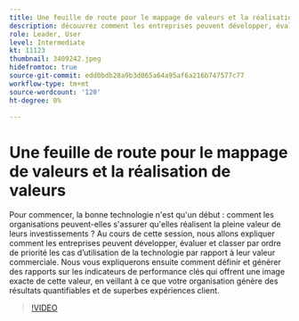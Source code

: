 ```yaml
---
title: Une feuille de route pour le mappage de valeurs et la réalisation de valeurs
description: découvrez comment les entreprises peuvent développer, évaluer et classer par priorité les cas d’utilisation de la technologie en fonction de leur valeur commerciale, définir et générer des rapports sur les indicateurs de performance clés, afin de vous assurer que votre entreprise génère des résultats quantifiables et de superbes expériences client.
role: Leader, User
level: Intermediate
kt: 11123
thumbnail: 3409242.jpeg
hidefromtoc: true
source-git-commit: edd0bdb28a9b3d065a64a95af6a216b747577c77
workflow-type: tm+mt
source-wordcount: '120'
ht-degree: 0%

---
```


# Une feuille de route pour le mappage de valeurs et la réalisation de valeurs

Pour commencer, la bonne technologie n&#39;est qu&#39;un début : comment les organisations peuvent-elles s&#39;assurer qu&#39;elles réalisent la pleine valeur de leurs investissements ? Au cours de cette session, nous allons expliquer comment les entreprises peuvent développer, évaluer et classer par ordre de priorité les cas d’utilisation de la technologie par rapport à leur valeur commerciale. Nous vous expliquerons ensuite comment définir et générer des rapports sur les indicateurs de performance clés qui offrent une image exacte de cette valeur, en veillant à ce que votre organisation génère des résultats quantifiables et de superbes expériences client.

>[!VIDEO](https://video.tv.adobe.com/v/3409242/?quality=12&learn=on)
